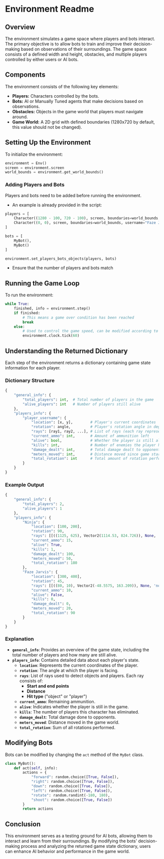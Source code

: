 # Environment Readme

## Overview
The environment simulates a game space where players and bots interact. The primary objective is to allow bots to train and improve their decision-making based on observations of their surroundings. The game space consists of a defined width and height, obstacles, and multiple players controlled by either users or AI bots.

## Components
The environment consists of the following key elements:
- **Players:** Characters controlled by the bots.
- **Bots:** AI or Manually Tuned agents that make decisions based on observations.
- **Obstacles:** Objects in the game world that players must navigate around.
- **Game World:** A 2D grid with defined boundaries (1280x720 by default, this value should not be changed).

## Setting Up the Environment
To initialize the environment:
```python
environment = Env()
screen = environment.screen
world_bounds = environment.get_world_bounds()
```

### Adding Players and Bots
Players and bots need to be added before running the environment.
- An example is already provided in the script:
```python
players = [
    Character((1280 - 100, 720 - 100), screen, boundaries=world_bounds, username="Ninja"),
    Character((0, 0), screen, boundaries=world_bounds, username="Faze Jarvis")
]

bots = [
    MyBot(),
    MyBot()
]

environment.set_players_bots_objects(players, bots)
```
- Ensure that the number of players and bots match

## Running the Game Loop
To run the environment:
```python
while True:
    finished, info = environment.step()
    if finished:
        # This means a game over condition has been reached
        break
    else:
        # Used to control the game speed, can be modified according to hardware capabilities
        environment.clock.tick(60)
```

## Understanding the Returned Dictionary
Each step of the environment returns a dictionary containing game state information for each player.

### Dictionary Structure
```python
{
    "general_info": {
        "total_players": int,  # Total number of players in the game
        "alive_players": int   # Number of players still alive
    },
    "players_info": {
        "player_username": {
            "location": [x, y],        # Player's current coordinates
            "rotation": angle,         # Player's rotation angle in degrees
            "rays": [ray1, ray2, ...], # List of rays (each ray represents a detected obstacle or enemy)
            "current_ammo": int,       # Amount of ammunition left
            "alive": bool,             # Whether the player is still alive
            "kills": int,              # Number of enemies the player has eliminated
            "damage_dealt": int,       # Total damage dealt to opponents
            "meters_moved": int,       # Distance moved since game start
            "total_rotation": int      # Total amount of rotation performed
        }
    }
}
```

### Example Output
```python
{
    "general_info": {
        "total_players": 2,
        "alive_players": 1
    },
    "players_info": {
        "Ninja": {
            "location": [100, 200],
            "rotation": 90,
            "rays": [[((1125, 625), Vector2(1114.53, 824.726)), None, 'none'], [((1125, 625), Vector2(1059.89, 814.104)), None, 'none'], [((1125, 625), Vector2(1010.28, 788.83)), None, 'none'], [((1125, 625), Vector2(969.571, 750.864)), None, 'none'], [((1125, 625), Vector2(940.899, 703.146)), None, 'none']], 
            "current_ammo": 15,
            "alive": True,
            "kills": 1,
            "damage_dealt": 100,
            "meters_moved": 50,
            "total_rotation": 180
        },
        "Faze Jarvis": {
            "location": [300, 400],
            "rotation": 45,
            "rays": [[((80, 10), Vector2(-48.5575, 163.209)), None, 'none'], [((80, 10), Vector2(-85.8075, 121.839)), None, 'none'], [((80, 10), Vector2(-110.211, 71.8034)), None, 'none'], [((80, 10), Vector2(-119.878, 16.9799)), None, 'none'], [((80, 10), Vector2(-114.059, -38.3844)), None, 'none']],
            "current_ammo": 10,
            "alive": False,
            "kills": 0,
            "damage_dealt": 0,
            "meters_moved": 20,
            "total_rotation": 90
        }
    }
}
```

### Explanation
- **`general_info`**: Provides an overview of the game state, including the total number of players and how many are still alive.
- **`players_info`**: Contains detailed data about each player's state.
  - **`location`**: Represents the current coordinates of the player.
  - **`rotation`**: The angle at which the player is facing.
  - **`rays`**: List of rays used to detect objects and players. Each ray consists of:
    - **Start and end points**
    - **Distance**
    - **Hit type** ("object" or "player")
  - **`current_ammo`**: Remaining ammunition.
  - **`alive`**: Indicates whether the player is still in the game.
  - **`kills`**: The number of players this character has eliminated.
  - **`damage_dealt`**: Total damage done to opponents.
  - **`meters_moved`**: Distance moved in the game world.
  - **`total_rotation`**: Sum of all rotations performed.

## Modifying Bots
Bots can be modified by changing the `act` method of the `MyBot` class.
```python
class MyBot():
    def act(self, info):
        actions = {
            "forward": random.choice([True, False]),
            "right": random.choice([True, False]),
            "down": random.choice([True, False]),
            "left": random.choice([True, False]),
            "rotate": random.randint(-180, 180),
            "shoot": random.choice([True, False])
        }
        return actions
```

## Conclusion
This environment serves as a testing ground for AI bots, allowing them to interact and learn from their surroundings. By modifying the bots' decision-making process and analyzing the returned game state dictionary, users can enhance AI behavior and performance in the game world.

